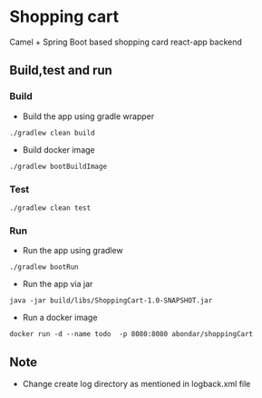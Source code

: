# Shopping cart

Camel + Spring Boot based shopping card react-app backend


## Build,test and run

### Build

- Build the app using gradle wrapper

```
./gradlew clean build
```

- Build docker image

```
./gradlew bootBuildImage
```

### Test

```
./gradlew clean test
```

### Run

- Run the app using gradlew

```
./gradlew bootRun
```

- Run the app via jar

```
java -jar build/libs/ShoppingCart-1.0-SNAPSHOT.jar
```

- Run a docker image

```
docker run -d --name todo  -p 8080:8080 abondar/shoppingCart
```
## Note

- Change create log directory as mentioned in logback.xml file
